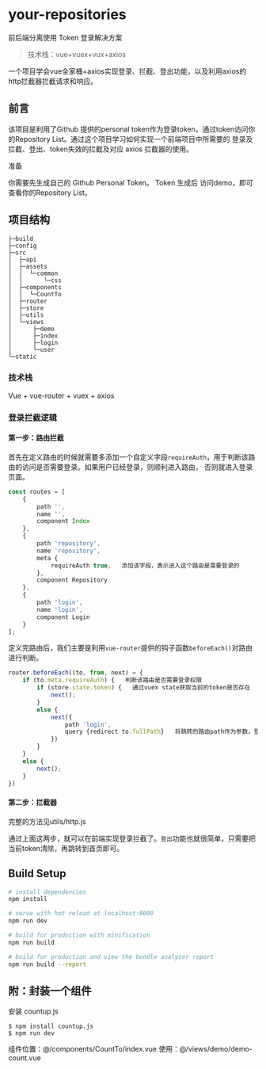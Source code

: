 # your-repositories

前后端分离使用 Token 登录解决方案

> 技术栈：vue+vuex+vux+axios

 一个项目学会vue全家桶+axios实现登录、拦截、登出功能，以及利用axios的http拦截器拦截请求和响应。

## 前言

该项目是利用了Github 提供的personal token作为登录token，通过token访问你的Repository List。通过这个项目学习如何实现一个前端项目中所需要的
登录及拦截、登出、token失效的拦截及对应 axios 拦截器的使用。

准备

你需要先生成自己的 Github Personal Token。
Token 生成后 访问demo，即可查看你的Repository List。

## 项目结构

```
├─build
├─config
├─src
│  ├─api
│  ├─assets
│  │  └─common
│  │      └─css
│  ├─components
│  │  └─CountTo
│  ├─router
│  ├─store
│  ├─utils
│  └─views
│      ├─demo
│      ├─index
│      ├─login
│      └─user
└─static
```

### 技术栈

 Vue + vue-router + vuex + axios

### 登录拦截逻辑

#### 第一步：路由拦截

首先在定义路由的时候就需要多添加一个自定义字段`requireAuth`，用于判断该路由的访问是否需要登录。如果用户已经登录，则顺利进入路由，
否则就进入登录页面。

```javascript
const routes = [
    {
        path '',
        name '',
        component Index
    },
    {
        path 'repository',
        name 'repository',
        meta {
            requireAuth true,   添加该字段，表示进入这个路由是需要登录的
        },
        component Repository
    },
    {
        path 'login',
        name 'login',
        component Login
    }
];
```

定义完路由后，我们主要是利用`vue-router`提供的钩子函数`beforeEach()`对路由进行判断。

```javascript
router.beforeEach((to, from, next) = {
    if (to.meta.requireAuth) {   判断该路由是否需要登录权限
        if (store.state.token) {   通过vuex state获取当前的token是否存在
            next();
        }
        else {
            next({
                path 'login',
                query {redirect to.fullPath}   将跳转的路由path作为参数，登录成功后跳转到该路由
            })
        }
    }
    else {
        next();
    }
})
```

#### 第二步：拦截器

完整的方法见utils/http.js

通过上面这两步，就可以在前端实现登录拦截了。`登出`功能也就很简单，只需要把当前token清除，再跳转到首页即可。

## Build Setup

```bash
# install dependencies
npm install

# serve with hot reload at localhost:8000
npm run dev

# build for production with minification
npm run build

# build for production and view the bundle analyzer report
npm run build --report
```

## 附：封装一个组件

安装 countup.js

```
$ npm install countup.js
$ npm run dev
```

组件位置：@/components/CountTo/index.vue
使用：@/views/demo/demo-count.vue